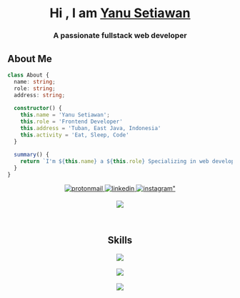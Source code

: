 <div align="center">
 

  

  <h1 align="center">
    Hi , I am
   <a href="https://coffee-shop-123.vercel.app/">Yanu Setiawan</a>
  </h1>
</div>

<h3 align="center">A passionate fullstack web developer</h3>

## About Me
```typescript
class About {
  name: string;
  role: string;
  address: string;
 
  constructor() {
    this.name = 'Yanu Setiawan';
    this.role = 'Frontend Developer'
    this.address = 'Tuban, East Java, Indonesia'
    this.activity = 'Eat, Sleep, Code'
  }
 
  summary() {
    return `I'm ${this.name} a ${this.role} Specializing in web development with a passion for creating outstanding digital experiences. Proficient in various frontend frameworks such as ReactJs and VueJs for web development, along with React Native for crafting engaging mobile applications. Excited to contribute creativity and dedication to projects.`
  }
}
```

<div align="center">
<a href="mailto:yanusetiawan363@gmail.com" target="_blank">
<img src="https://img.shields.io/badge/ProtonMail-8B89CC?style=for-the-badge&logo=protonmail&logoColor=white" alt="protonmail" style="margin-bottom: 5px;" />
</a>
<a href="https://www.linkedin.com/in/yanu-setiawan-a34945270/" target="_blank">
<img src="https://img.shields.io/badge/LinkedIn-0077B5?style=for-the-badge&logo=linkedin&logoColor=white" alt="linkedin" style="margin-bottom: 5px;" />
</a>
<a href="https://www.instagram.com/yanuuu.set/" target="_blank">
<img src="https://img.shields.io/badge/instagram-%23000000.svg?&style=for-the-badge&logo=instagram&logoColor=white" alt=instagram" style="margin-bottom: 5px;" />
</a>  
</div> 

<div align="center">

![](https://komarev.com/ghpvc/?username=nyannss&color=green)

</div>  <br>

<h2 align="center">Skills </h2>

<p align="center">
  <a href="#">
    <img src="https://skillicons.dev/icons?i=vscode,php,js,css,html,golang" />
  </a>
  <br><br>
  <a href="#">
    <img src="https://skillicons.dev/icons?i=mysql,postgresql,redis,mongodb" />
  </a>
  <br><br>
  <a href="#">
    <img src="https://skillicons.dev/icons?i=laravel,express,react,next,tailwind" />
  </a>
</p>





